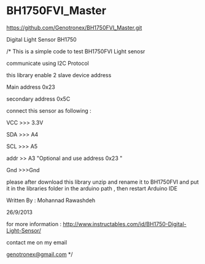 BH1750FVI_Master
================

https://github.com/Genotronex/BH1750FVI_Master.git

Digital Light Sensor BH1750 

/*
  This is a simple code to test BH1750FVI Light senosr
  
  communicate using I2C Protocol 
  
  this library enable 2 slave device address
  
  Main address  0x23 
  
  secondary address 0x5C 
  
  connect this sensor as following :
  
  VCC >>> 3.3V
  
  SDA >>> A4 
  
  SCL >>> A5
  
  addr >> A3 "Optional and use address 0x23 "
  
  Gnd >>>Gnd



  please after download this library unzip and rename it to BH1750FVI and put it in the libraries folder in the arduino path , then restart Arduino IDE
  
  
  Written By : Mohannad Rawashdeh
  
  26/9/2013
  
  for more information : http://www.instructables.com/id/BH1750-Digital-Light-Sensor/
  
  contact me on my email
  
  genotronex@gmail.com
 */
 
